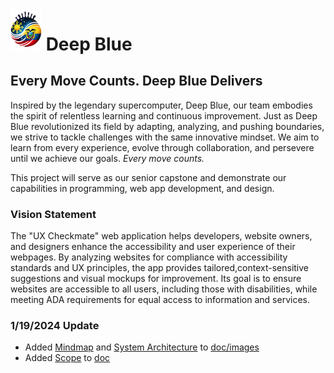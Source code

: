 # <img src="doc/images/logo.png" alt="Deep Blue Logo" width="50"> Deep Blue
## Every Move Counts. Deep Blue Delivers

Inspired by the legendary supercomputer, Deep Blue, our team embodies the spirit of relentless learning and continuous improvement. Just as Deep Blue revolutionized its field by adapting, analyzing, and pushing boundaries, we strive to tackle challenges with the same innovative mindset. We aim to learn from every experience, evolve through collaboration, and persevere until we achieve our goals. *Every move counts.*

This project will serve as our senior capstone and demonstrate our capabilities in programming, web app development, and design. 

### Vision Statement 

The "UX Checkmate" web application helps developers, website owners, and designers enhance the accessibility and user experience of their webpages. By analyzing websites
for compliance with accessibility standards and UX principles, the app provides tailored,context-sensitive suggestions and visual mockups for improvement. Its goal is to ensure 
websites are accessible to all users, including those with disabilities, while meeting ADA requirements for equal access to information and services.

### 1/19/2024 Update
- Added [Mindmap](doc\images\Ux_Accessibility_Checker.jpg) and [System Architecture](doc\images\architecture.svg) to [doc/images](doc/images)
- Added [Scope](doc\scope.md) to [doc](doc)



